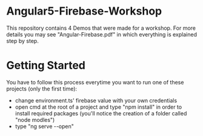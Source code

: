 # Angular5-Firebase-Workshop

This repository contains 4 Demos that were made for a workshop.
For more details you may see "Angular-Firebase.pdf" in which everything is explained step by step.

# Getting Started
You have to follow this process everytime you want to run one of these projects (only the first time):

- change environment.ts' firebase value with your own credentials
- open cmd at the root of a project and type "npm install" in order to install required packages (you'll notice the creation of a folder called "node modles")
- type "ng serve --open"
